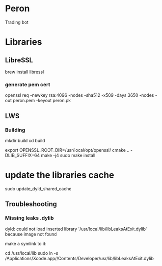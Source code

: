 # Peron

Trading bot

# Libraries
## LibreSSL
brew install libressl

### generate pem cert
openssl req -newkey rsa:4096 -nodes -sha512 -x509 -days 3650 -nodes -out peron.pem -keyout peron.pk

## LWS
### Building
mkdir build
cd build

export OPENSSL_ROOT_DIR=/usr/local/opt/openssl/
cmake .. -DLIB_SUFFIX=64
make -j4
sudo make install

# update the libraries cache
sudo update_dyld_shared_cache

## Troubleshooting

### Missing leaks .dylib
dyld: could not load inserted library '/usr/local/lib/libLeaksAtExit.dylib' because image not found

make a symlink to it:

cd /usr/local/lib sudo ln -s /Applications/Xcode.app//Contents/Developer/usr/lib/libLeaksAtExit.dylib

